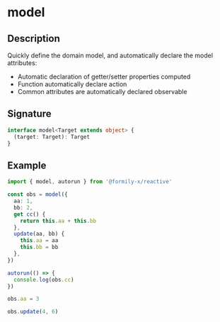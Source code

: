 # model

## Description

Quickly define the domain model, and automatically declare the model attributes:

- Automatic declaration of getter/setter properties computed
- Function automatically declare action
- Common attributes are automatically declared observable

## Signature

```ts
interface model<Target extends object> {
  (target: Target): Target
}
```

## Example

```ts
import { model, autorun } from '@formily-x/reactive'

const obs = model({
  aa: 1,
  bb: 2,
  get cc() {
    return this.aa + this.bb
  },
  update(aa, bb) {
    this.aa = aa
    this.bb = bb
  },
})

autorun(() => {
  console.log(obs.cc)
})

obs.aa = 3

obs.update(4, 6)
```
